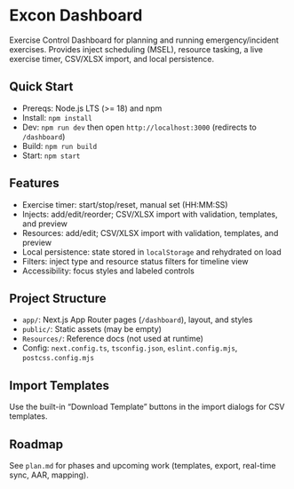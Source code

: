# Excon Dashboard

Exercise Control Dashboard for planning and running emergency/incident exercises. Provides inject scheduling (MSEL), resource tasking, a live exercise timer, CSV/XLSX import, and local persistence.

## Quick Start
- Prereqs: Node.js LTS (>= 18) and npm
- Install: `npm install`
- Dev: `npm run dev` then open `http://localhost:3000` (redirects to `/dashboard`)
- Build: `npm run build`
- Start: `npm start`

## Features
- Exercise timer: start/stop/reset, manual set (HH:MM:SS)
- Injects: add/edit/reorder; CSV/XLSX import with validation, templates, and preview
- Resources: add/edit; CSV/XLSX import with validation, templates, and preview
- Local persistence: state stored in `localStorage` and rehydrated on load
- Filters: inject type and resource status filters for timeline view
- Accessibility: focus styles and labeled controls

## Project Structure
- `app/`: Next.js App Router pages (`/dashboard`), layout, and styles
- `public/`: Static assets (may be empty)
- `Resources/`: Reference docs (not used at runtime)
- Config: `next.config.ts`, `tsconfig.json`, `eslint.config.mjs`, `postcss.config.mjs`

## Import Templates
Use the built-in “Download Template” buttons in the import dialogs for CSV templates.

## Roadmap
See `plan.md` for phases and upcoming work (templates, export, real-time sync, AAR, mapping).

